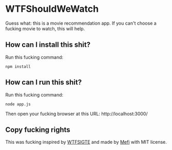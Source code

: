 # WTFShouldWeWatch

Guess what: this is a movie recommendation app. If you can't choose a fucking movie to watch, this will help.

## How can I install this shit?

Run this fucking command:

```
npm install
```

## How can I run this shit?

Run this fucking command:

```
node app.js
```

Then open your fucking browser at this URL: http://localhost:3000/

## Copy fucking rights

This was fucking inspired by [WTFSIGTE](http://wtfsigte.com/) and made by [Mefi](http://mefi.be/) with MIT license.